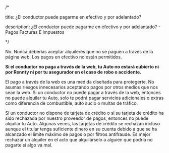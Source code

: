 /*
title: ¿El conductor puede pagarme en efectivo y por adelantado?
description: ¿El conductor puede pagarme en efectivo y por adelantado? - Pagos Facturas E Impuestos
*/

No. Nunca deberías aceptar alquileres que no se paguen a través de la página web. Los pagos en efectivo no están permitidos.
**Si el conductor no paga a través de la web, tu Auto no estará cubierto ni por Rennty ni por tu asegurador en el caso de robo o accidente.**
El pago a través de la web es una medida diseñada para protegerte. No asumas riesgos innecesarios aceptando pagos por otros medios que nos sean la web. Si un conductor no puede pagar a través de la web, entonces no puede alquilar tu Auto, solo te podrá pagar servicios adicionales o extras como diferencia de combustible, auto sucio o multas de tráfico.
Si un conductor no dispone de tarjeta de crédito o si su tarjeta de crédito ha sido rechazada por nuestro proveedor de pagos, entonces no puede alquilar tu Auto. Algunas veces, las tarjetas de crédito se rechazan incluso aunque el titular tenga suficiente dinero en su cuenta debido a que se ha alcanzado el límite máximo de pagos o por filtros antifraude. Es mejor rechazar un alquiler en el acto que alquilárselo a alguien que podría no pagarte si algo va mal.
